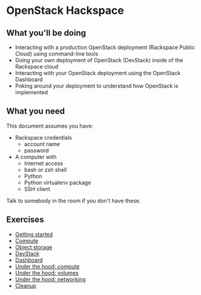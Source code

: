 # OpenStack Hackspace

## What you'll be doing

 * Interacting with a production OpenStack deployment (Rackspace Public Cloud) using command-line tools
 * Doing your own deployment of OpenStack (DevStack) inside of the Rackspace cloud
 * Interacting with your OpenStack deployment using the OpenStack Dashboard
 * Poking around your deployment to understand how OpenStack is implemented

## What you need

This document assumes you have:

- Rackspace credentials
	* account name
	* password
- A computer with
	* Internet access
	* bash or zsh shell
	* Python
	* Python virtualenv package
	* SSH client

Talk to somebody in the room if you don't have these.

## Exercises

 * [Getting started][1]
 * [Compute][2]
 * [Object storage][3]
 * [DevStack][4]
 * [Dashboard][5]
 * [Under the hood: compute][6]
 * [Under the hood: volumes][7]
 * [Under the hood: networking][8]
 * [Cleanup][9]


 [1]: getting-started.md
 [2]: boot-instance.md
 [3]: object-storage.md
 [4]: devstack.md
 [5]: dashboard.md
 [6]: under-the-hood-compute.md
 [7]: under-the-hood-volumes.md
 [8]: under-the-hood-network.md
 [9]: cleanup.md